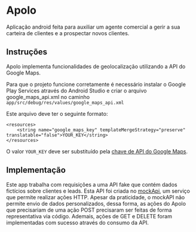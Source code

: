 # Apolo

Aplicação android feita para auxiliar um agente comercial a gerir a sua carteira de clientes e a prospectar novos clientes.

## Instruções

Apolo implementa funcionalidades de geolocalização utilizando a API do Google Maps.

Para que o projeto funcione corretamente é necessário instalar o Google Play Services através do Android Studio e criar o arquivo google_maps_api.xml no caminho `app/src/debug/res/values/google_maps_api.xml`

Este arquivo deve ter o seguinte formato:

```
<resources>
    <string name="google_maps_key" templateMergeStrategy="preserve" translatable="false">YOUR_KEY</string>
</resources>
```

O valor `YOUR_KEY` deve ser substituído pela [chave de API do Google Maps](https://developers.google.com/maps/documentation/android/start#get-key).

## Implementação

Este app trabalha com requisições a uma API fake que contém dados fictícios sobre clientes e leads.
Esta API foi criada no [mockApi](https://www.mockapi.io/), um serviço que permite realizar ações HTTP. Apesar da praticidade, o mockAPI não permite envio de dados personalizados, dessa forma, as ações do Apolo que precisariam de uma ação POST precisaram ser feitas de forma representativa via código.
Ademais, ações de GET e DELETE foram implementadas com sucesso através do consumo da API.


